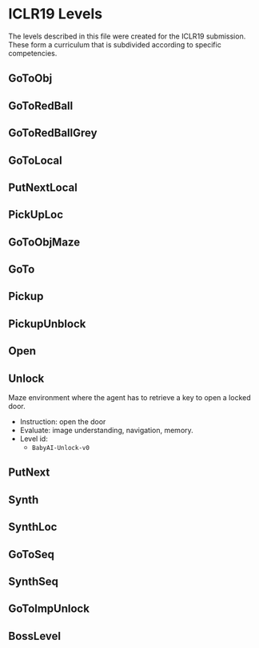 # ICLR19 Levels

The levels described in this file were created for the ICLR19 submission.
These form a curriculum that is subdivided according to specific competencies.

## GoToObj

## GoToRedBall

## GoToRedBallGrey

## GoToLocal

## PutNextLocal

## PickUpLoc

## GoToObjMaze

## GoTo

## Pickup

## PickupUnblock

## Open

## Unlock

Maze environment where the agent has to retrieve a key to open a locked door.

- Instruction: open the <color> door
- Evaluate: image understanding, navigation, memory.
- Level id:
    - `BabyAI-Unlock-v0`

## PutNext

## Synth

## SynthLoc

## GoToSeq

## SynthSeq

## GoToImpUnlock

## BossLevel
